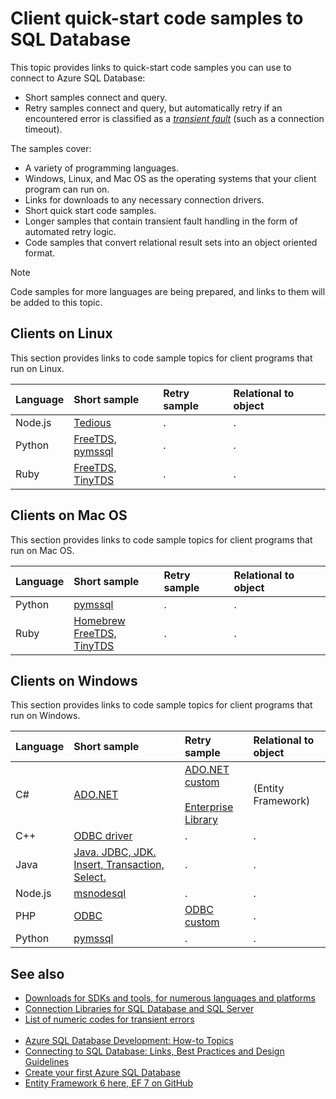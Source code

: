 <properties 
    pageTitle="Client quick start code samples to SQL Database | Microsoft Azure" 
    description="Provides code samples and drivers for Node.js on Linux, Python on Mac OS, Java and Windows, Enterprise Library, and many more all for Azure SQL Database clients."
    services="sql-database" 
    documentationCenter="" 
    authors="MightyPen" 
    manager="jeffreyg" 
    editor=""/>


<tags 
    ms.service="sql-database" 
    ms.workload="data-management" 
    ms.tgt_pltfrm="na" 
    ms.devlang="na" 
    ms.topic="article" 
    ms.date="01/10/2016" 
    ms.author="genemi"/>


# Client quick-start code samples to SQL Database
This topic provides links to quick-start code samples you can use to connect to Azure SQL Database:

* Short samples connect and query.
* Retry samples connect and query, but automatically retry if an encountered error is classified as a [*transient fault*](sql-database-develop-error-messages.md#bkmk_connection_errors) (such as a connection timeout).

The samples cover:

* A variety of programming languages.
* Windows, Linux, and Mac OS as the operating systems that your client program can run on.
* Links for downloads to any necessary connection drivers.
* Short quick start code samples.
* Longer samples that contain transient fault handling in the form of automated retry logic.
* Code samples that convert relational result sets into an object  oriented format.

> [!NOTE]
> Code samples for more languages are being prepared, and links to them will be added to this topic.
> 
> 
## Clients on Linux
This section provides links to code sample topics for client programs that run on Linux.

| Language | Short sample | Retry sample | Relational to object |
|:--- |:--- |:--- |:--- |
| Node.js |[Tedious](sql-database-develop-nodejs-simple-linux.md) |. |. |
| Python |[FreeTDS, pymssql](sql-database-develop-python-simple-ubuntu-linux.md) |. |. |
| Ruby |[FreeTDS, TinyTDS](sql-database-develop-ruby-simple-linux.md) |. |. |

## Clients on Mac OS
This section provides links to code sample topics for client programs that run on Mac OS.

| Language | Short sample | Retry sample | Relational to object |
|:--- |:--- |:--- |:--- |
| Python |[pymssql](sql-database-develop-python-simple-mac-osx.md) |. |. |
| Ruby |[Homebrew<br/>FreeTDS, TinyTDS](sql-database-develop-ruby-simple-mac-osx.md) |. |. |

## Clients on Windows
This section provides links to code sample topics for client programs that run on Windows.

| Language | Short sample | Retry sample | Relational to object |
|:--- |:--- |:--- |:--- |
| C# |[ADO.NET](sql-database-develop-dotnet-simple.md) |[ADO.NET custom](sql-database-develop-csharp-retry-windows.md)<br/><br/>[Enterprise Library](sql-database-develop-entlib-csharp-retry-windows.md) |(Entity Framework) |
| C++ |[ODBC driver](http://msdn.microsoft.com/library/azure/hh974312.aspx) |. |. |
| Java |[Java. JDBC, JDK. Insert, Transaction, Select.](sql-database-develop-java-simple-windows.md) |. |. |
| Node.js |[msnodesql](sql-database-develop-nodejs-simple-windows.md) |. |. |
| PHP |[ODBC](sql-database-develop-php-simple-windows.md) |[ODBC custom](sql-database-develop-php-retry-windows.md) |. |
| Python |[pymssql](sql-database-develop-python-simple-windows.md) |. |. |

## See also
* [Downloads for SDKs and tools, for numerous languages and platforms](https://azure.microsoft.com/downloads/#cmd-line-tools)
* [Connection Libraries for SQL Database and SQL Server](sql-database-libraries.md)
* [List of numeric codes for transient errors](sql-database-develop-error-messages.md#bkmk_connection_errors)<br/>&nbsp;
* [Azure SQL Database Development: How-to Topics](http://msdn.microsoft.com/library/azure/ee621787.aspx)
* [Connecting to SQL Database: Links, Best Practices and Design Guidelines](sql-database-connect-central-recommendations.md)
* [Create your first Azure SQL Database](sql-database-get-started.md)
* [Entity Framework 6 here, EF 7 on GitHub](http://entityframework.codeplex.com/)

